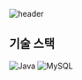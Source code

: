 ![header](https://capsule-render.vercel.app/api?type=wave&color=auto&height=300&section=header&text=Welcome%20to%20my%20GitHub&fontSize=90)

<!--
**ahnjinwon/ahnjinwon** is a ✨ _special_ ✨ repository because its `README.md` (this file) appears on your GitHub profile.

Here are some ideas to get you started:

- 🔭 I’m currently working on ...
- 🌱 I’m currently learning ...
- 👯 I’m looking to collaborate on ...
- 🤔 I’m looking for help with ...
- 💬 Ask me about ...
- 📫 How to reach me: ...
- 😄 Pronouns: ...
- ⚡ Fun fact: ...
-->

## 기술 스택
![Java](https://img.shields.io/badge/Java-007396?style=for-the-badge&logo=java&logoColor=white)
![MySQL](https://img.shields.io/badge/MySQL-4479A1?style=for-the-badge&logo=mysql&logoColor=white)

